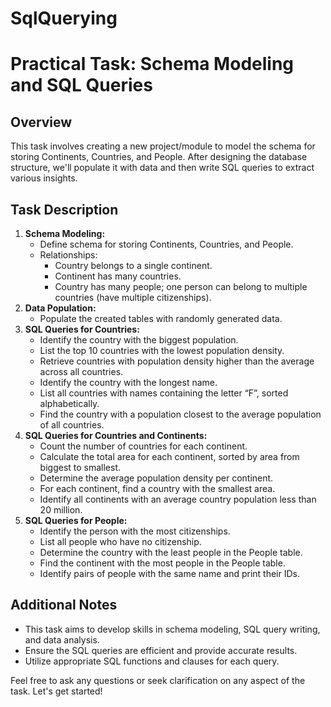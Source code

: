 # SqlQuerying
# Practical Task: Schema Modeling and SQL Queries

## Overview
This task involves creating a new project/module to model the schema for storing Continents, Countries, and People. After designing the database structure, we'll populate it with data and then write SQL queries to extract various insights.

## Task Description
1. **Schema Modeling:**
   - Define schema for storing Continents, Countries, and People.
   - Relationships:
     - Country belongs to a single continent.
     - Continent has many countries.
     - Country has many people; one person can belong to multiple countries (have multiple citizenships).
2. **Data Population:**
   - Populate the created tables with randomly generated data.
3. **SQL Queries for Countries:**
   - Identify the country with the biggest population.
   - List the top 10 countries with the lowest population density.
   - Retrieve countries with population density higher than the average across all countries.
   - Identify the country with the longest name.
   - List all countries with names containing the letter “F”, sorted alphabetically.
   - Find the country with a population closest to the average population of all countries.
4. **SQL Queries for Countries and Continents:**
   - Count the number of countries for each continent.
   - Calculate the total area for each continent, sorted by area from biggest to smallest.
   - Determine the average population density per continent.
   - For each continent, find a country with the smallest area.
   - Identify all continents with an average country population less than 20 million.
5. **SQL Queries for People:**
   - Identify the person with the most citizenships.
   - List all people who have no citizenship.
   - Determine the country with the least people in the People table.
   - Find the continent with the most people in the People table.
   - Identify pairs of people with the same name and print their IDs.

## Additional Notes
- This task aims to develop skills in schema modeling, SQL query writing, and data analysis.
- Ensure the SQL queries are efficient and provide accurate results.
- Utilize appropriate SQL functions and clauses for each query.

Feel free to ask any questions or seek clarification on any aspect of the task. Let's get started!
